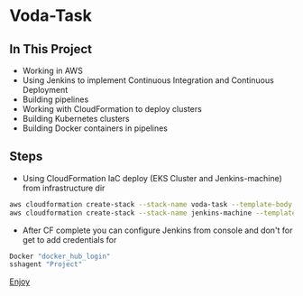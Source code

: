 # Voda-Task

 

## In This Project

  -  Working in AWS
  - Using Jenkins to implement Continuous Integration and Continuous Deployment
  -  Building pipelines
  -  Working with CloudFormation to deploy clusters
  -  Building Kubernetes clusters
  -  Building Docker containers in pipelines



## Steps
- Using CloudFormation IaC deploy (EKS Cluster and Jenkins-machine) from infrastructure dir

```bash
aws cloudformation create-stack --stack-name voda-task --template-body file://amazon-eks.yaml --capabilities CAPABILITY_NAMED_IAM 
aws cloudformation create-stack --stack-name jenkins-machine --template-body file://jenkins-machine.yaml --capabilities CAPABILITY_NAMED_IAM
```
- After CF complete you can configure Jenkins from console and don't for get to add credentials for 
 

 ```bash
 Docker "docker_hub_login"
 sshagent "Project"
 ```


[Enjoy](https://www.linkedin.com/in/arsanyatya92/)
